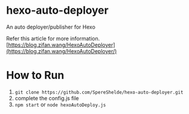 # hexo-auto-deployer
An auto deployer/publisher for Hexo

Refer this article for more information. [https://blog.zifan.wang/HexoAutoDeployer](https://blog.zifan.wang/HexoAutoDeployer/)

# How to Run

1. `git clone https://github.com/SpereShelde/hexo-auto-deployer.git`
1. complete the config.js file
1. `npm start` or `node hexoAutoDeploy.js`
